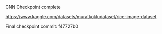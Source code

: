 CNN Checkpoint complete

https://www.kaggle.com/datasets/muratkokludataset/rice-image-dataset

Final checkpoint commit: f47727b0